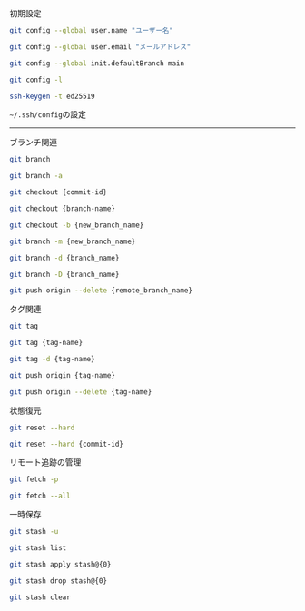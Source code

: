 初期設定
```sh
git config --global user.name "ユーザー名"

git config --global user.email "メールアドレス"

git config --global init.defaultBranch main

git config -l

ssh-keygen -t ed25519
```

`~/.ssh/config`の設定

---

ブランチ関連
```sh
git branch

git branch -a

git checkout {commit-id}

git checkout {branch-name}

git checkout -b {new_branch_name}

git branch -m {new_branch_name}

git branch -d {branch_name}

git branch -D {branch_name}

git push origin --delete {remote_branch_name}
```

タグ関連
```sh
git tag

git tag {tag-name}

git tag -d {tag-name}

git push origin {tag-name}

git push origin --delete {tag-name}
```

状態復元
```sh
git reset --hard

git reset --hard {commit-id}
```

リモート追跡の管理
```sh
git fetch -p

git fetch --all
```

一時保存
```sh
git stash -u

git stash list

git stash apply stash@{0}

git stash drop stash@{0}

git stash clear
```
